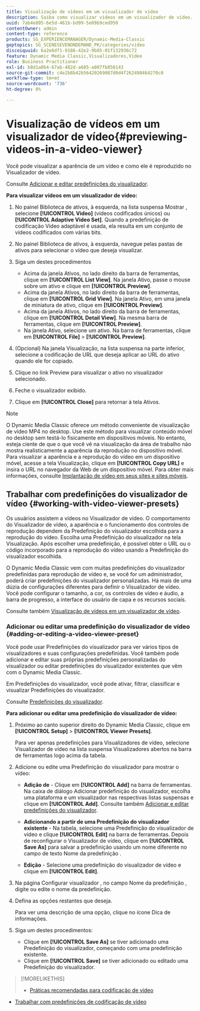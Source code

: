 ```yaml
---
title: Visualização de vídeos em um visualizador de vídeo
description: Saiba como visualizar vídeos em um visualizador de vídeo.
uuid: 7ab4e805-6e5d-461b-bd99-5e09b9ced950
contentOwner: admin
content-type: reference
products: SG_EXPERIENCEMANAGER/Dynamic-Media-Classic
geptopics: SG_SCENESEVENONDEMAND_PK/categories/video
discoiquuid: 6a2e6df1-9186-42e2-9b85-01f132936c72
feature: Dynamic Media Classic,Visualizadores,Vídeo
role: Business Practitioner
exl-id: b8d1a0b4-67ab-482d-a685-a087fb850143
source-git-commit: c4e2b8b42b56420269087d0d4f262490464270c0
workflow-type: tm+mt
source-wordcount: '736'
ht-degree: 0%

---
```


# Visualização de vídeos em um visualizador de vídeo{#previewing-videos-in-a-video-viewer}

Você pode visualizar a aparência de um vídeo e como ele é reproduzido no Visualizador de vídeo.

Consulte [Adicionar e editar predefinições do visualizador](application-setup.md#adding_and_editing_viewer_presets).

**Para visualizar vídeos em um visualizador de vídeo:**

1. No painel Biblioteca de ativos, à esquerda, na lista suspensa Mostrar , selecione **[!UICONTROL Video]** (vídeos codificados únicos) ou **[!UICONTROL Adaptive Video Set]**. Quando a predefinição de codificação Vídeo adaptável é usada, ela resulta em um conjunto de vídeos codificados com várias bits.
1. No painel Biblioteca de ativos, à esquerda, navegue pelas pastas de ativos para selecionar o vídeo que deseja visualizar.
1. Siga um destes procedimentos

   * Acima da janela Ativos, no lado direito da barra de ferramentas, clique em **[!UICONTROL List View]**. Na janela Ativo, passe o mouse sobre um ativo e clique em **[!UICONTROL Preview]**.
   * Acima da janela Ativos, no lado direito da barra de ferramentas, clique em **[!UICONTROL Grid View]**. Na janela Ativo, em uma janela de miniatura de ativo, clique em **[!UICONTROL Preview]**.
   * Acima da janela Ativos, no lado direito da barra de ferramentas, clique em **[!UICONTROL Detail View]**. Na mesma barra de ferramentas, clique em **[!UICONTROL Preview]**.
   * Na janela Ativo, selecione um ativo. Na barra de ferramentas, clique em **[!UICONTROL File]** > **[!UICONTROL Preview]**.

1. (Opcional) Na janela Visualização, na lista suspensa na parte inferior, selecione a codificação de URL que deseja aplicar ao URL do ativo quando ele for copiado.
1. Clique no link Preview para visualizar o ativo no visualizador selecionado.
1. Feche o visualizador exibido.
1. Clique em **[!UICONTROL Close]** para retornar à tela Ativos.

>[!NOTE]
>
>O Dynamic Media Classic oferece um método conveniente de visualização de vídeo MP4 no desktop. Use este método para visualizar conteúdo móvel no desktop sem testá-lo fisicamente em dispositivos móveis. No entanto, esteja ciente de que o que você vê na visualização da área de trabalho não mostra realisticamente a aparência da reprodução no dispositivo móvel. Para visualizar a aparência e a reprodução do vídeo em um dispositivo móvel, acesse a tela Visualização, clique em **[!UICONTROL Copy URL]** e insira o URL no navegador da Web de um dispositivo móvel. Para obter mais informações, consulte [Implantação de vídeo em seus sites e sites móveis](deploying-video-websites-mobile-sites.md#deploying_video_to_your_websites_and_mobile_sites).

## Trabalhar com predefinições do visualizador de vídeo {#working-with-video-viewer-presets}

Os usuários assistem a vídeos no Visualizador de vídeo. O comportamento do Visualizador de vídeo, a aparência e o funcionamento dos controles de reprodução dependem da Predefinição do visualizador escolhida para a reprodução do vídeo. Escolha uma Predefinição do visualizador na tela Visualização. Após escolher uma predefinição, é possível obter o URL ou o código incorporado para a reprodução do vídeo usando a Predefinição do visualizador escolhida.

O Dynamic Media Classic vem com muitas predefinições do visualizador predefinidas para reprodução de vídeo e, se você for um administrador, poderá criar predefinições do visualizador personalizadas. Há mais de uma dúzia de configurações diferentes para definir o Visualizador de vídeo. Você pode configurar o tamanho, a cor, os controles de vídeo e áudio, a barra de progresso, a interface do usuário de capa e os recursos sociais.

Consulte também [Visualização de vídeos em um visualizador de vídeo](previewing-videos-video-viewer.md#previewing_videos_in_a_video_viewer).

### Adicionar ou editar uma predefinição do visualizador de vídeo {#adding-or-editing-a-video-viewer-preset}

Você pode usar Predefinições do visualizador para ver vários tipos de visualizadores e suas configurações predefinidas. Você também pode adicionar e editar suas próprias predefinições personalizadas do visualizador ou editar predefinições do visualizador existentes que vêm com o Dynamic Media Classic.

Em Predefinições do visualizador, você pode ativar, filtrar, classificar e visualizar Predefinições do visualizador.

Consulte [Predefinições do visualizador](application-setup.md#viewer_presets).

**Para adicionar ou editar uma predefinição do visualizador de vídeo:**

1. Próximo ao canto superior direito do Dynamic Media Classic, clique em **[!UICONTROL Setup]** > **[!UICONTROL Viewer Presets]**.

   Para ver apenas predefinições para Visualizadores de vídeo, selecione Visualizador de vídeo na lista suspensa Visualizadores abertos na barra de ferramentas logo acima da tabela.

1. Adicione ou edite uma Predefinição do visualizador para mostrar o vídeo:

   * **Adição de**  - Clique em  **[!UICONTROL Add]** na barra de ferramentas. Na caixa de diálogo Adicionar predefinição do visualizador, escolha uma plataforma e um visualizador nas respectivas listas suspensas e clique em **[!UICONTROL Add]**.
   Consulte também [Adicionar e editar predefinições do visualizador](application-setup.md#adding_and_editing_viewer_presets).

   * **Adicionando a partir de uma Predefinição do visualizador existente**  - Na tabela, selecione uma Predefinição do visualizador de vídeo e clique  **[!UICONTROL Edit]** na barra de ferramentas.
   Depois de reconfigurar o Visualizador de vídeo, clique em **[!UICONTROL Save As]** para salvar a predefinição usando um nome diferente no campo de texto Nome da predefinição .

   * **Edição**  - Selecione uma predefinição do visualizador de vídeo e clique em  **[!UICONTROL Edit]**.



1. Na página Configurar visualizador , no campo Nome da predefinição , digite ou edite o nome da predefinição.
1. Defina as opções restantes que deseja.

   Para ver uma descrição de uma opção, clique no ícone Dica de informações.

1. Siga um destes procedimentos:

   * Clique em **[!UICONTROL Save As]** se tiver adicionado uma Predefinição do visualizador, começando com uma predefinição existente.
   * Clique em **[!UICONTROL Save]** se tiver adicionado ou editado uma Predefinição do visualizador.

>[!MORELIKETHIS]
>
>* [Práticas recomendadas para codificação de vídeo](uploading-encoding-videos.md#best_practices_for_video_encoding)
* [Trabalhar com predefinições de codificação de vídeo](uploading-encoding-videos.md#working_with_video_encoding_presets)

